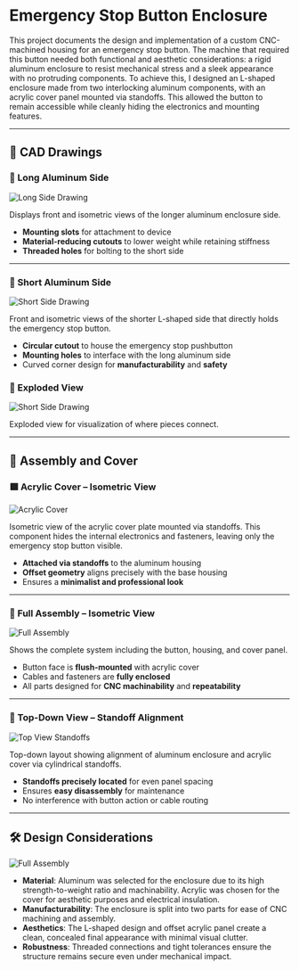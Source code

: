 # Emergency Stop Button Enclosure

This project documents the design and implementation of a custom CNC-machined housing for an emergency stop button. The machine that required this button needed both functional and aesthetic considerations: a rigid aluminum enclosure to resist mechanical stress and a sleek appearance with no protruding components. To achieve this, I designed an L-shaped enclosure made from two interlocking aluminum components, with an acrylic cover panel mounted via standoffs. This allowed the button to remain accessible while cleanly hiding the electronics and mounting features.

---

## 📐 CAD Drawings

### 🔧 Long Aluminum Side

![Long Side Drawing](cad_drawings/long_aluminum_side_drawing.png)

Displays front and isometric views of the longer aluminum enclosure side.

- **Mounting slots** for attachment to device  
- **Material-reducing cutouts** to lower weight while retaining stiffness  
- **Threaded holes** for bolting to the short side  

---

### 🔧 Short Aluminum Side

![Short Side Drawing](cad_drawings/short_aluminum_side_drawing.png)

Front and isometric views of the shorter L-shaped side that directly holds the emergency stop button.

- **Circular cutout** to house the emergency stop pushbutton  
- **Mounting holes** to interface with the long aluminum side  
- Curved corner design for **manufacturability** and **safety**

### 🔧 Exploded View

![Short Side Drawing](cad_drawings/exploded_view_emergency_button.png)

Exploded view for visualization of where pieces connect.

---

## 🧩 Assembly and Cover

### 🟪 Acrylic Cover – Isometric View

![Acrylic Cover](images/acrylic_cover_iso.png)

Isometric view of the acrylic cover plate mounted via standoffs. This component hides the internal electronics and fasteners, leaving only the emergency stop button visible.

- **Attached via standoffs** to the aluminum housing  
- **Offset geometry** aligns precisely with the base housing  
- Ensures a **minimalist and professional look**

---

### 🧱 Full Assembly – Isometric View

![Full Assembly](images/full_assembly_iso.png)

Shows the complete system including the button, housing, and cover panel.

- Button face is **flush-mounted** with acrylic cover  
- Cables and fasteners are **fully enclosed**  
- All parts designed for **CNC machinability** and **repeatability**

---

### 📏 Top-Down View – Standoff Alignment

![Top View Standoffs](images/top_view_standoff_alignment.png)

Top-down layout showing alignment of aluminum enclosure and acrylic cover via cylindrical standoffs.

- **Standoffs precisely located** for even panel spacing  
- Ensures **easy disassembly** for maintenance  
- No interference with button action or cable routing  

---

## 🛠️ Design Considerations

![Full Assembly](images/full_assembly_emergency_button.jpg)

- **Material**: Aluminum was selected for the enclosure due to its high strength-to-weight ratio and machinability. Acrylic was chosen for the cover for aesthetic purposes and electrical insulation.
- **Manufacturability**: The enclosure is split into two parts for ease of CNC machining and assembly.
- **Aesthetics**: The L-shaped design and offset acrylic panel create a clean, concealed final appearance with minimal visual clutter.
- **Robustness**: Threaded connections and tight tolerances ensure the structure remains secure even under mechanical impact.
